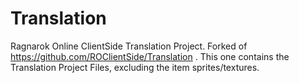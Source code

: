Translation
===========

Ragnarok Online ClientSide Translation Project.
Forked of https://github.com/ROClientSide/Translation .
This one contains the Translation Project Files, excluding the item sprites/textures.